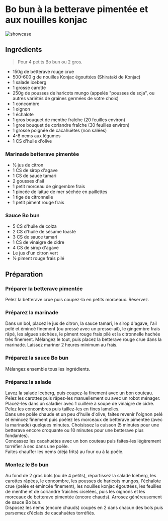 # Bo bun à la betterave pimentée et aux nouilles konjac

![showcase](http://1.bp.blogspot.com/-U4uFn_xHCLU/Vh1Cz3LLZJI/AAAAAAAASv0/rz3UAipV4PU/s1600/0S8A7916%2B-%2BVersion%2B15.png)

## Ingrédients

> Pour 4 petits Bo bun ou 2 gros.

* 150g de betterave rouge crue
* 500-600 g de nouilles Konjac égouttées (Shirataki de Konjac)
* 1 salade iceberg
* 1 grosse carotte
* 250g de pousses de haricots mungo (appelés "pousses de soja", ou autres variétés de graines germées de votre choix)
* 1 concombre
* 1 oignon
* 1 échalote
* 1 gros bouquet de menthe fraîche (20 feuilles environ)
* 1 gros bouquet de coriandre fraîche (30 feuilles environ)
* 1 grosse poignée de cacahuètes (non salées)
* 4-8 nems aux légumes
* 1 CS d'huile d'olive

### Marinade betterave pimentée

* ½ jus de citron
* 1 CS de sirop d'agave
* 1 CS de sauce tamari
* 2 gousses d'ail
* 1 petit morceau de gingembre frais
* 1 pincée de laitue de mer séchée en paillettes
* 1 tige de citronnelle
* 1 petit piment rouge frais

### Sauce Bo bun

* 5 CS d'huile de colza
* 2 CS d'huile de sésame toasté
* 3 CS de sauce tamari
* 1 CS de vinaigre de cidre
* 4 CS de sirop d'agave
* Le jus d'un citron vert
* ½ piment rouge frais pilé

## Préparation

### Préparer la betterave pimentée

Pelez la betterave crue puis coupez-la en petits morceaux. Réservez.

### Préparez la marinade

Dans un bol, placez le jus de citron, la sauce tamari, le sirop d'agave, l'ail pelé et émincé finement (ou pressé avec un presse-ail), le gingembre frais râpé, les algues séchées, le piment rouge frais pilé et la citronnelle hachée très finement. Mélangez le tout, puis placez la betterave rouge crue dans la marinade. Laissez mariner 2 heures minimum au frais.

### Préparez la sauce Bo bun

Mélangez ensemble tous les ingrédients.

### Préparez la salade

Lavez la salade Iceberg, puis coupez-la finement avec un bon couteau. Pelez les carottes puis râpez-les manuellement ou avec un robot ménager.  
Placez-les dans un saladier avec 1 cuillère à soupe de vinaigre de cidre. Pelez les concombres puis taillez-les en fines lamelles.  
Dans une poêle chaude et un peu d'huile d'olive, faites revenir l'oignon pelé et émincez finement  puis poêlez les morceaux de betterave pimentée (avec la marinade) quelques minutes. Choisissez la cuisson (5 minutes pour une betterave encore croquante ou 10 minutes pour une betterave plus fondantes).  
Concassez les cacahuètes avec un bon couteau puis faites-les légèrement torréfier à sec dans une poêle.  
Faites chauffer les nems (déjà frits) au four ou à la poêle.

### Montez le Bo bun

Au fond de 2 gros bols (ou de 4 petits), répartissez la salade Iceberg, les carottes râpées, le concombre, les pousses de haricots mungos, l'échalote crue (pelée et émincée finement), les nouilles konjac égouttées, les feuilles de menthe et de coriandre fraiches ciselées, puis les oignons et les morceaux de betterave pimentée (encore chauds). Arrosez généreusement de sauce Bo bun.  
Disposez les nems (encore chauds) coupés en 2 dans chacun des bols puis parsemez d'éclats de cacahuètes torréfiés.
